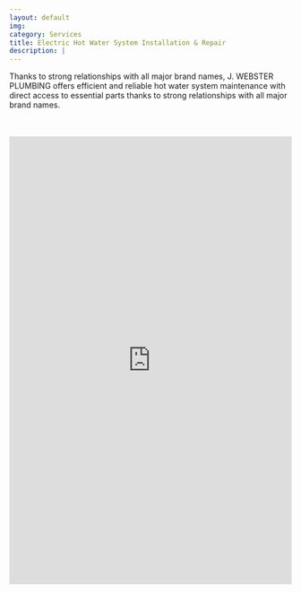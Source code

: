 ```yaml
---
layout: default
img:
category: Services
title: Electric Hot Water System Installation & Repair
description: |
---
```

<p align="left">
<p> Thanks to strong relationships with all major brand names, J. WEBSTER PLUMBING offers efficient and reliable hot water system maintenance with direct access to essential parts thanks to strong relationships with all major brand names.</p>
<br/><br/>
<iframe frameborder="0" class="juxtapose" width="100%" height="800" src="https://cdn.knightlab.com/libs/juxtapose/latest/embed/index.html?uid=c33f9616-8461-11eb-83c8-ebb5d6f907df"></iframe>
